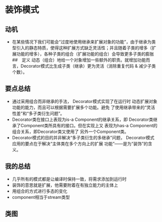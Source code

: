 # 装饰模式
## 动机
- 在某些情况下我们可能会“过度地使用继承来扩展对象的功能”，由于继承为类型引入的静态特质，使得这种扩展方式缺乏灵活性；并且随着子类的增多（扩展功能的增多），各种子类的组合（扩展功能的组合）会导致更多子类的膨胀
##　定义
动态（组合）地给一个对象增加一些额外的职责。就增加功能而言，Decorator模式比生成子类（继承）更为灵活（消除重复代码 & 减少子类个数）。
## 要点总结
- 通过采用组合而非继承的手法， Decorator模式实现了在运行时 动态扩展对象功能的能力，而且可以根据需要扩展多个功能。避免 了使用继承带来的“灵活性差”和“多子类衍生问题”。
- Decorator类在接口上表现为is-a Component的继承关系，即 Decorator类继承了Component类所具有的接口。但在实现上又 表现为has-a Component的组合关系，即Decorator类又使用了 另外一个Component类。
- Decorator模式的目的并非解决“多子类衍生的多继承”问题， Decorator模式应用的要点在于解决“主体类在多个方向上的扩展 功能”——是为“装饰”的含义。
## 我的总结
- 几乎所有的模式都是让编译时保持一致，将需求添加到运行时
- 装饰的意思就是扩展，他需要附着在有独立能力的主体上
- 用组合的方式进行多态的变化
- component相当于stream类型
## 类图
